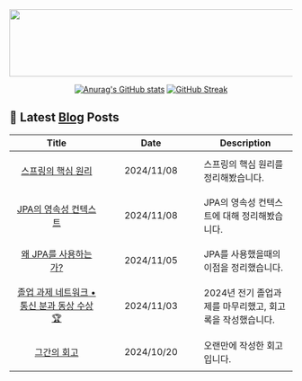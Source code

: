 
<a href="https://github.com/shkisme/gitanimals">
  <img src="https://render.gitanimals.org/lines/shkisme?pet-id=855" width="1000" height="120"/>
</a>

<div align = "center">
  
[![Anurag's GitHub stats](https://github-readme-stats.vercel.app/api?username=shkisme&rank_icon=github&include_all_commits=true&count_private=true&show_icons=true&theme=shades-of-purple&show=reviews,discussions_started,discussions_answered,prs_merged,prs_merged_percentage)](https://github.com/anuraghazra/github-readme-stats) 
[![GitHub Streak](https://streak-stats.demolab.com?user=shkisme&theme=shades-of-purple&card_width=350)](https://git.io/streak-stats)  
</div>

## 📝 Latest [Blog](https://shkisme.vercel.app/) Posts

<table style="width: 100%; text-align: center;"><thead>
<tr>
    <th>Title</th>
    <th>Date</th>
    <th>Description</th>
</tr>
</thead><tbody>
<tr>
        <td style="width: 33%; padding: 10px;">
            <a href="https://shkisme.vercel.app/spring-core">스프링의 핵심 원리</a>
        </td>
        <td style="width: 33%; padding: 10px;">2024/11/08</td>
        <td style="width: 33%; padding: 10px; text-align: left;">스프링의 핵심 원리를 정리해봤습니다.</td>
    </tr>
    <tr>
        <td style="width: 33%; padding: 10px;">
            <a href="https://shkisme.vercel.app/jpa-persistance">JPA의 영속성 컨텍스트</a>
        </td>
        <td style="width: 33%; padding: 10px;">2024/11/08</td>
        <td style="width: 33%; padding: 10px; text-align: left;">JPA의 영속성 컨텍스트에 대해 정리해봤습니다.</td>
    </tr>
    <tr>
        <td style="width: 33%; padding: 10px;">
            <a href="https://shkisme.vercel.app/jpa-1">왜 JPA를 사용하는가?</a>
        </td>
        <td style="width: 33%; padding: 10px;">2024/11/05</td>
        <td style="width: 33%; padding: 10px; text-align: left;">JPA를 사용했을때의 이점을 정리했습니다.</td>
    </tr>
    <tr>
        <td style="width: 33%; padding: 10px;">
            <a href="https://shkisme.vercel.app/graduation-assignment-retrospect">졸업 과제 네트워크 • 통신 분과 동상 수상 🏆</a>
        </td>
        <td style="width: 33%; padding: 10px;">2024/11/03</td>
        <td style="width: 33%; padding: 10px; text-align: left;">2024년 전기 졸업과제를 마무리했고, 회고록을 작성했습니다.</td>
    </tr>
    <tr>
        <td style="width: 33%; padding: 10px;">
            <a href="https://shkisme.vercel.app/2024-10-20-log">그간의 회고</a>
        </td>
        <td style="width: 33%; padding: 10px;">2024/10/20</td>
        <td style="width: 33%; padding: 10px; text-align: left;">오랜만에 작성한 회고입니다.</td>
    </tr>
    </tbody></table>